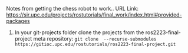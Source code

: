 Notes from getting the chess robot to work..
URL Link: https://sir.upc.edu/projects/rostutorials/final_work/index.html#provided-packages

1. In your git-projects folder clone the projects from the ros2223-final-project meta repository:
`git clone  --recurse-submodules https://gitioc.upc.edu/rostutorials/ros2223-final-project.git`





